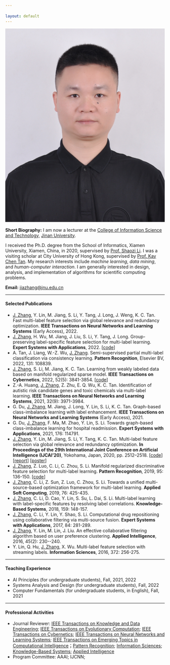 ```yaml
---

layout: default 
---
```


<img class="profile-picture" src="222.jpg">

**Short Biography:** I am now a lecturer at the [College of Information Science and Technology](https://xxxy.jnu.edu.cn/main.htm), [Jinan University](https://www.jnu.edu.cn/). 

I received the Ph.D. degree from the School of Informatics, Xiamen University, Xiamen, China, in 2020, supervised by [Prof. Shaozi Li](https://imt.xmu.edu.cn/info/1003/1182.htm). I was a visiting scholar at City University of Hong Kong, supervised by [Prof. Kay Chen Tan](https://www.polyu.edu.hk/comp/people/academic-staff/prof-tan-kay-chen/). My research interests include *machine learning*, *data mining*, and *human-computer interaction*. I am generally interested in design, analysis, and implementation of algorithms for scientific computing problems. 



**Email:** [jiazhang@jnu.edu.cn](mailto:jiazhang@jnu.edu.cn)

---

#### Selected Publications

* <u>J. Zhang</u>, Y. Lin, M. Jiang, S. Li, Y. Tang, J. Long, J. Weng, K. C. Tan. Fast multi-label feature selection via global relevance and redundancy optimization. **IEEE Transactions on Neural Networks and Learning Systems** (Early Access), 2022.
* <u>J. Zhang</u>, H. Wu, M. Jiang, J. Liu, S. Li, Y. Tang, J. Long. Group-preserving label-specific feature selection for multi-label learning. **Expert Systems with Applications**, 2022. [[code](https://codeocean.com/capsule/1281687/tree/v1)]
* A. Tan, J. Liang, W.-Z. Wu, <u>J. Zhang</u>. Semi-supervised partial multi-label classification via consistency learning. **Pattern Recognition**, Elsevier BV, 2022, 131: 108839.
* <u>J. Zhang</u>, S. Li, M. Jiang, K. C. Tan. Learning from weakly labeled data based on manifold regularized sparse model. **IEEE Transactions on Cybernetics**, 2022, 52(5): 3841-3854. [[code](MSWL-master.zip)]
* Z.-A. Huang, <u>J. Zhang</u>, Z. Zhu, E. Q. Wu, K. C. Tan. Identification of autistic risk candidate genes and toxic chemicals via multi-label learning. **IEEE Transactions on Neural Networks and Learning Systems**, 2021, 32(9): 3971-3984.
* G. Du, <u>J. Zhang</u>, M. Jiang, J. Long, Y. Lin, S. Li, K. C. Tan. Graph-based class-imbalance learning with label enhancement. **IEEE Transactions on Neural Networks and Learning Systems** (Early Access), 2021.
* G. Du, <u>J. Zhang</u>, F. Ma, M. Zhao, Y. Lin, S. Li. Towards graph-based class-imbalance learning for hospital readmission. **Expert Systems with Applications**, 2021, 176: 114791.
* <u>J. Zhang</u>, Y. Lin, M. Jiang, S. Li, Y. Tang, K. C. Tan. Multi-label feature selection via global relevance and redundancy optimization. **In Proceedings of the 29th International Joint Conference on Artificial Intelligence (IJCAI’20)**, Yokohama, Japan, 2020, pp. 2512–2518. [[code](GRRO-master.zip)] [[report](v15.pptx)] [[poster](poster.pdf)]
* <u>J. Zhang</u>, Z. Luo, C. Li, C. Zhou, S. Li. Manifold regularized discriminative feature selection for multi-label learning. **Pattern Recognition**, 2019, 95: 136-150. [[code](MDFS-master.zip)]
* <u>J. Zhang</u>, C. Li, Z. Sun, Z. Luo, C. Zhou, S. Li. Towards a unified multi-source-based optimization framework for multi-label learning. **Applied Soft Computing**, 2019, 76: 425-435.
* <u>J. Zhang</u>, C. Li, D. Cao, Y. Lin, S. Su, L. Dai, S. Li. Multi-label learning with label-specific features by resolving label correlations. **Knowledge-Based Systems**, 2018, 159: 148-157.
* <u>J. Zhang</u>, C. Li, Y. Lin, Y. Shao, S. Li. Computational drug repositioning using collaborative filtering via multi-source fusion. **Expert Systems with Applications**, 2017, 84: 281-289. 
* <u>J. Zhang</u>, Y. Lin, M. Lin, J. Liu. An effective collaborative filtering algorithm based on user preference clustering. **Applied Intelligence**, 2016, 45(2): 230--240.
* Y. Lin, Q. Hu, <u>J. Zhang</u>, X. Wu. Multi-label feature selection with streaming labels. **Information Sciences**, 2016, 372: 256-275.

---

#### Teaching Experience

* AI Principles (for undergraduate students), Fall, 2021, 2022
* Systems Analysis and Design (for undergraduate students), Fall, 2022
* Computer Fundamentals (for undergraduate students, in English), Fall, 2021

---

#### Professional Activities
* Journal Reviewer: [IEEE Transactions on Knowledge and Data Engineering](https://mc.manuscriptcentral.com/tkde-cs); [IEEE Transactions on Evolutionary Computation](https://mc.manuscriptcentral.com/tevc-ieee); [IEEE Transactions on Cybernetics](https://mc.manuscriptcentral.com/cyb-ieee); [IEEE Transactions on Neural Networks and Learning Systems](https://mc.manuscriptcentral.com/tnnls); [IEEE Transactions on Emerging Topics in Computational Intelligence](https://mc.manuscriptcentral.com/tetci-ieee)；[Pattern Recognition](https://www.journals.elsevier.com/pattern-recognition/); [Information Sciences](https://www.journals.elsevier.com/information-sciences); [Knowledge-Based Systems](https://www.journals.elsevier.com/knowledge-based-systems); [Applied Intelligence](https://www.editorialmanager.com/apin/Default.aspx)
* Program Committee: AAAI; IJCNN; 
